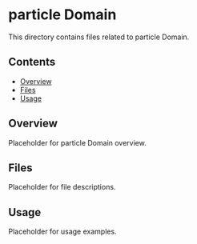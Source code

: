 # particle Domain

This directory contains files related to particle Domain.

## Contents

- [Overview](#overview)
- [Files](#files)
- [Usage](#usage)

## Overview

Placeholder for particle Domain overview.

## Files

Placeholder for file descriptions.

## Usage

Placeholder for usage examples.
